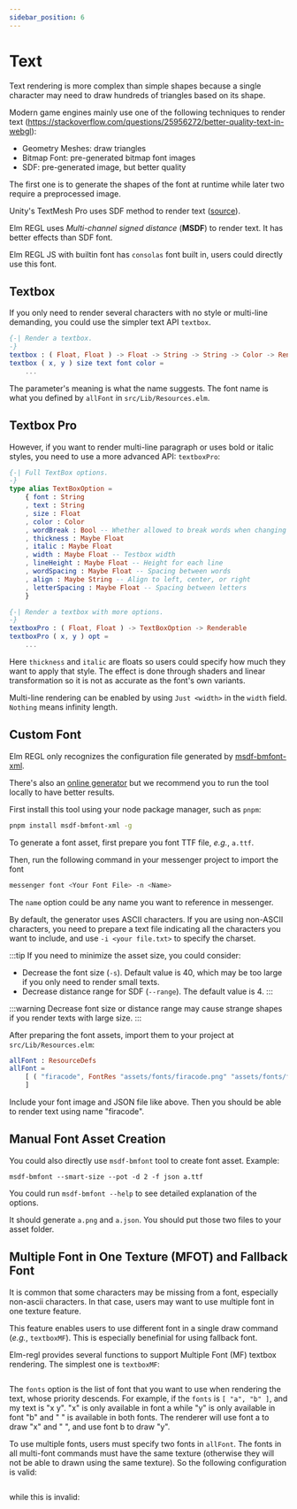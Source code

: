 ```yaml
---
sidebar_position: 6
---
```


# Text

Text rendering is more complex than simple shapes because a single character may need to draw hundreds of triangles based on its shape.

Modern game engines mainly use one of the following techniques to render text (https://stackoverflow.com/questions/25956272/better-quality-text-in-webgl):

- Geometry Meshes: draw triangles
- Bitmap Font: pre-generated bitmap font images
- SDF: pre-generated image, but better quality

The first one is to generate the shapes of the font at runtime while later two require a preprocessed image.

Unity's TextMesh Pro uses SDF method to render text ([source](https://docs.unity3d.com/6000.0/Documentation/Manual/UIE-get-started-with-text.html)).

Elm REGL uses _Multi-channel signed distance_ (**MSDF**) to render text. It has better effects than SDF font.

Elm REGL JS with builtin font has `consolas` font built in, users could directly use this font.

## Textbox

If you only need to render several characters with no style or multi-line demanding, you could use the simpler text API `textbox`.

```elm title="Definition of textbox"
{-| Render a textbox.
-}
textbox : ( Float, Float ) -> Float -> String -> String -> Color -> Renderable
textbox ( x, y ) size text font color =
    ...
```

The parameter's meaning is what the name suggests. The font name is what you defined by `allFont` in `src/Lib/Resources.elm`.

## Textbox Pro

However, if you want to render multi-line paragraph or uses bold or italic styles, you need to use a more advanced API: `textboxPro`:

```elm
{-| Full TextBox options.
-}
type alias TextBoxOption =
    { font : String
    , text : String
    , size : Float
    , color : Color
    , wordBreak : Bool -- Whether allowed to break words when changing the line
    , thickness : Maybe Float
    , italic : Maybe Float
    , width : Maybe Float -- Testbox width
    , lineHeight : Maybe Float -- Height for each line
    , wordSpacing : Maybe Float -- Spacing between words
    , align : Maybe String -- Align to left, center, or right
    , letterSpacing : Maybe Float -- Spacing between letters
    }

{-| Render a textbox with more options.
-}
textboxPro : ( Float, Float ) -> TextBoxOption -> Renderable
textboxPro ( x, y ) opt =
    ...
```

Here `thickness` and `italic` are floats so users could specify how much they want to apply that style. The effect is done through shaders and linear transformation so it is not as accurate as the font's own variants.

Multi-line rendering can be enabled by using `Just <width>` in the `width` field. `Nothing` means infinity length.

## Custom Font

Elm REGL only recognizes the configuration file generated by [msdf-bmfont-xml](https://github.com/soimy/msdf-bmfont-xml).

There's also an [online generator](https://msdf-bmfont.donmccurdy.com/) but we recommend you to run the tool locally to have better results.

First install this tool using your node package manager, such as `pnpm`:

```bash
pnpm install msdf-bmfont-xml -g
```

To generate a font asset, first prepare you font TTF file, _e.g._, `a.ttf`.

Then, run the following command in your messenger project to import the font

```bash
messenger font <Your Font File> -n <Name>
```

The `name` option could be any name you want to reference in messenger.

By default, the generator uses ASCII characters. If you are using non-ASCII characters, you need to prepare a text file indicating all the characters you want to include, and use `-i <your file.txt>` to specify the charset.

:::tip
If you need to minimize the asset size, you could consider:

- Decrease the font size (`-s`). Default value is 40, which may be too large if you only need to render small texts.
- Decrease distance range for SDF (`--range`). The default value is 4.
:::

:::warning
Decrease font size or distance range may cause strange shapes if you render texts with large size.
:::

After preparing the font assets, import them to your project at `src/Lib/Resources.elm`:

```elm
allFont : ResourceDefs
allFont =
    [ ( "firacode", FontRes "assets/fonts/firacode.png" "assets/fonts/firacode.json" )
    ]
```

Include your font image and JSON file like above. Then you should be able to render text using name "firacode".

## Manual Font Asset Creation

You could also directly use `msdf-bmfont` tool to create font asset. Example:

```
msdf-bmfont --smart-size --pot -d 2 -f json a.ttf
```

You could run `msdf-bmfont --help` to see detailed explanation of the options.

It should generate `a.png` and `a.json`. You should put those two files to your asset folder.

## Multiple Font in One Texture (MFOT) and Fallback Font

It is common that some characters may be missing from a font, especially non-ascii characters. In that case, users may want to use multiple font in one texture feature.

This feature enables users to use different font in a single draw command (*e.g.*, `textboxMF`). This is especially benefinial for using fallback font.

Elm-regl provides several functions to support Multiple Font (MF) textbox rendering. The simplest one is `textboxMF`:

```

```

The `fonts` option is the list of font that you want to use when rendering the text, whose priority descends. For example, if the `fonts` is `[ "a", "b" ]`, and my text is "x y". "x" is only available in font a while "y" is only available in font "b" and " " is available in both fonts. The renderer will use font a to draw "x" and " ", and use font b to draw "y".

To use multiple fonts, users must specify two fonts in `allFont`. The fonts in all multi-font commands must have the same texture (otherwise they will not be able to drawn using the same texture). So the following configuration is valid:

```elm
```

while this is invalid:

```elm
```
